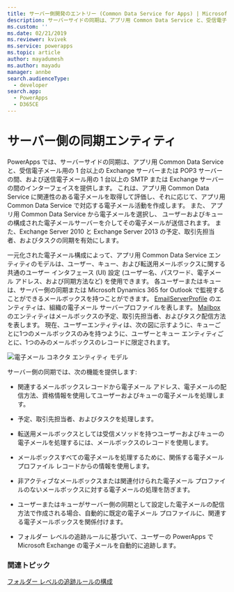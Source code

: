 ```yaml
---
title: サーバー側開発のエントリー (Common Data Service for Apps) | Microsoft Docs
description: サーバーサイドの同期は、アプリ用 Common Data Service と、受信電子メール用の 1 台以上の Exchange サーバーまたは POP3 サーバーの間、および送信電子メール用の 1 台以上の SMTP または Exchange サーバーの間のインターフェイスを提供します。
ms.custom: ''
ms.date: 02/21/2019
ms.reviewer: kvivek
ms.service: powerapps
ms.topic: article
author: mayadumesh
ms.author: mayadu
manager: annbe
search.audienceType:
  - developer
search.app:
  - PowerApps
  - D365CE
---
```

# <a name="server-side-synchronization-entities"></a>サーバー側の同期エンティティ

PowerApps では、サーバーサイドの同期は、アプリ用 Common Data Service と、受信電子メール用の 1 台以上の Exchange サーバーまたは POP3 サーバーの間、および送信電子メール用の 1 台以上の SMTP または Exchange サーバーの間のインターフェイスを提供します。 これは、アプリ用 Common Data Service に関連性のある電子メールを取得して評価し、それに応じて、アプリ用 Common Data Service で対応する電子メール活動を作成します。 また、 アプリ用 Common Data Service から電子メールを選択し、 ユーザーおよびキューの構成された電子メールサーバーを介してその電子メールが送信されます。 また、Exchange Server 2010 と Exchange Server 2013 の予定、取引先担当者、およびタスクの同期を有効にします。  
  
 一元化された電子メール構成によって、アプリ用 Common Data Service エンティティのモデルは、ユーザー、キュー、および転送用メールボックスに関する共通のユーザー インタフェース (UI) 設定 (ユーザー名、パスワード、電子メール アドレス、および同期方法など) を使用できます。 各ユーザーまたはキューは、サーバー側の同期または Microsoft Dynamics 365 for Outlook で監視することができるメールボックスを持つことができます。 [EmailServerProfile](/powerapps/developer/common-data-service/reference/entities/emailserverprofile) のエンティティは、組織の電子メール サーバープロファイルを表します。 [Mailbox](/powerapps/developer/common-data-service/reference/entities/mailbox) のエンティティはメールボックスの予定、取引先担当者、およびタスク配信方法を表します。 現在、ユーザーエンティティは、次の図に示すように、キューごとに1つのメールボックスのみを持つように、ユーザーとキュー エンティティごとに、1つのみのメールボックスのレコードに限定されます。  
  
 ![電子メール コネクタ エンティティ モデル](media/email-connector-entity-model.png "電子メール コネクタ エンティティ モデル")  
  
 サーバー側の同期では、次の機能を提供します:  
  
- 関連するメールボックスレコードから電子メール アドレス、電子メールの配信方法、資格情報を使用してユーザーおよびキューの電子メールを処理します。  
  
- 予定、取引先担当者、およびタスクを処理します。  
  
- 転送用メールボックスとしては受信メソッドを持つユーザーおよびキューの電子メールを処理するには、メールボックスのレコードを使用します。  
  
- メールボックスすべての電子メールを処理するために、関係する電子メール プロファイル レコードからの情報を使用します。  
  
- 非アクティブなメールボックスまたは関連付けられた電子メール プロファイルのないメールボックスに対する電子メールの処理を防ぎます。  
  
- ユーザーまたはキューがサーバー側の同期として設定した電子メールの配信方法で作成される場合、自動的に既定の電子メール プロファイルに、関連する電子メールボックスを関係付けます。  
  
- フォルダー レベルの追跡ルールに基づいて、ユーザーの PowerApps で  Microsoft Exchange の電子メールを自動的に追跡します。  
  
### <a name="related-topics"></a>関連トピック  
 [フォルダー レベルの追跡ルールの構成](configure-exchange-folder-level-tracking-rules.md) 